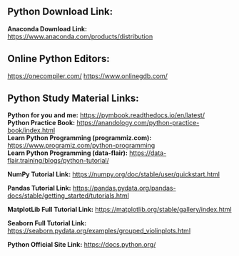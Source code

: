 ## Python Download Link:
**Anaconda Download Link:** https://www.anaconda.com/products/distribution

## Online Python Editors:
https://onecompiler.com/
https://www.onlinegdb.com/

## Python Study Material Links:
**Python for you and me:** https://pymbook.readthedocs.io/en/latest/ <br>
**Python Practice Book:** https://anandology.com/python-practice-book/index.html <br>
**Learn Python Programming (programmiz.com):** https://www.programiz.com/python-programming <br>
**Learn Python Programming (data-flair):** https://data-flair.training/blogs/python-tutorial/ <br>

**NumPy Tutorial Link:** https://numpy.org/doc/stable/user/quickstart.html

**Pandas Tutorial Link:** https://pandas.pydata.org/pandas-docs/stable/getting_started/tutorials.html

**MatplotLib Full Tutorial Link:** https://matplotlib.org/stable/gallery/index.html

**Seaborn Full Tutorial Link:** https://seaborn.pydata.org/examples/grouped_violinplots.html

**Python Official Site Link:** https://docs.python.org/
